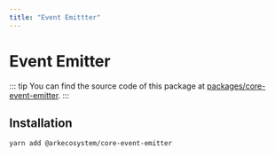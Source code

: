 ```yaml
---
title: "Event Emittter"
---
```


# Event Emitter

::: tip
You can find the source code of this package at [packages/core-event-emitter](https://github.com/ArkEcosystem/core/tree/develop/packages/core-event-emitter).
:::

## Installation

```bash
yarn add @arkecosystem/core-event-emitter
```
